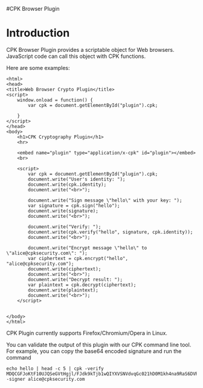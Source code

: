 #CPK Browser Plugin

# Introduction #

CPK Browser Plugin provides a scriptable object for Web browsers. JavaScript code can call this object with CPK functions.

Here are some examples:




```
<html>
<head>
<title>Web Browser Crypto Plugin</title>
<script>
	window.onload = function() {
		var cpk = document.getElementById("plugin").cpk;
		
	}
</script>
</head>
<body>
	<h1>CPK Cryptography Plugin</h1>
	<hr>

	<embed name="plugin" type="application/x-cpk" id="plugin"></embed>
	<br>

	<script>
		var cpk = document.getElementById("plugin").cpk;
		document.write("User's identity: ");
		document.write(cpk.identity);
		document.write("<br>");
		
		document.write("Sign message \"hello\" with your key: ");
		var signature = cpk.sign("hello");
		document.write(signature);
		document.write("<br>");

		document.write("Verify: ");
		document.write(cpk.verify("hello", signature, cpk.identity));
		document.write("<br>");

		document.write("Encrypt message \"hello\" to \"alice@cpksecurity.com\": ");
		var ciphertext = cpk.encrypt("hello", "alice@cpksecurity.com");
		document.write(ciphertext);
		document.write("<br>");
		document.write("Decrypt result: ");
		var plaintext = cpk.decrypt(ciphertext);
		document.write(plaintext);
		document.write("<br>");
	</script> 


</body>
</html>
```

CPK Plugin currently supports Firefox/Chromium/Opera in Linux.

You can validate the output of this plugin with our CPK command line tool. For example, you can copy the
base64 encoded signature and run the command

```
echo hello | head -c 5 | cpk -verify MDQCGFJoKtF10UJQSeGVtHgjl/FJdk9kTjb1wQIYXVSNVdvqGc021hD0M1kh4na9RaS6DVR4 -signer alice@cpksecurity.com
```